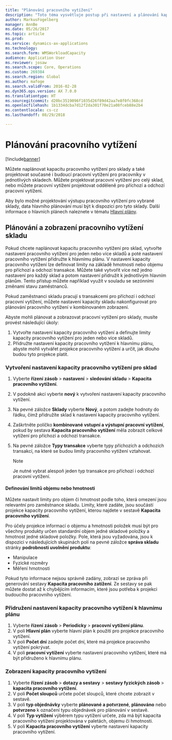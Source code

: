 ```yaml
---
title: "Plánování pracovního vytížení"
description: "Toto téma vysvětluje postup při nastavení a plánování kapacity pracovního vytížení pro zaměstnance v určitém skladu nebo pro celý sklad."
author: MarkusFogelberg
manager: AnnBe
ms.date: 05/26/2017
ms.topic: article
ms.prod: 
ms.service: dynamics-ax-applications
ms.technology: 
ms.search.form: WMSWorkloadCapacity
audience: Application User
ms.reviewer: josaw
ms.search.scope: Core, Operations
ms.custom: 269384
ms.search.region: Global
ms.author: mafoge
ms.search.validFrom: 2016-02-28
ms.dyn365.ops.version: AX 7.0.0
ms.translationtype: HT
ms.sourcegitcommit: d20bc3519096f1035d26f89d42aa7e8f0fc368cd
ms.openlocfilehash: 1b1334dcba7d12f2da301f70e21a08fceb88e2b4
ms.contentlocale: cs-cz
ms.lasthandoff: 08/29/2018

---
```


# <a name="schedule-workload-capacity"></a>Plánování pracovního vytížení

[!include[banner](../includes/banner.md)]

Můžete naplánovat kapacitu pracovního vytížení pro sklady a také projektovat současné i budoucí pracovní vytížení pro pracovníky v jednotlivých skladech. Můžete projektovat pracovní vytížení pro celý sklad, nebo můžete pracovní vytížení projektovat odděleně pro příchozí a odchozí pracovní vytížení.

Aby bylo možné projektování výstupu pracovního vytížení pro vybrané sklady, data hlavního plánování musí být k dispozici pro tyto sklady. Další informace o hlavních plánech naleznete v tématu [Hlavní plány](../master-planning/master-plans.md).

## <a name="schedule-and-view-workloads-for-a-warehouse"></a>Plánování a zobrazení pracovního vytížení skladu

Pokud chcete naplánovat kapacitu pracovního vytížení pro sklad, vytvořte nastavení pracovního vytížení pro jeden nebo více skladů a poté nastavení pracovního vytížení přidružte k hlavnímu plánu. V nastavení kapacity pracovního vytížení lze definovat limity na základě hmotnosti nebo objemu pro příchozí a odchozí transakce. Můžete také vytvořit více než jedno nastavení pro každý sklad a potom nastavení přidružit k jednotlivým hlavním plánům. Tento přístup můžete například využít v souladu se sezónními změnami stavu zaměstnanců.

Pokud zaměstnanci skladu pracují s transakcemi pro příchozí i odchozí pracovní vytížení, můžete nastavení kapacity skladu nakonfigurovat pro plánování pracovního vytížení v kombinovaném zobrazení.

Abyste mohli plánovat a zobrazovat pracovní vytížení pro sklady, musíte provést následující úkoly:

1. Vytvořte nastavení kapacity pracovního vytížení a definujte limity kapacity pracovního vytížení pro jeden nebo více skladů.
2. Přidružte nastavení kapacity pracovního vytížení k hlavnímu plánu, abyste mohli vytvářet projekce pracovního vytížení a určit, jak dlouho budou tyto projekce platit.

### <a name="create-a-workload-capacity-setup-for-a-warehouse"></a>Vytvoření nastavení kapacity pracovního vytížení pro sklad

1. Vyberte **řízení zásob** \> **nastavení** \> **sledování skladu** \> **Kapacita pracovního vytížení**.
2. V podokně akcí vyberte **nový** k vytvoření nastavení kapacity pracovního vytížení.
3. Na pevné záložce **Sklady** vyberte **Nový**, a potom zadejte hodnoty do řádku, čímž přidružíte sklad k nastavení kapacity pracovního vytížení.
4. Zaškrtněte políčko **kombinované vstupní a výstupní pracovní vytížení**, pokud by sestava **Kapacita pracovního vytížení** měla zobrazit celkové vytížení pro příchozí a odchozí transakce.
5. Na pevné záložce **Typy transakce** vyberte typy příchozích a odchozích transakcí, na které se budou limity pracovního vytížení vztahovat.

    > [!NOTE]
    > Je nutné vybrat alespoň jeden typ transakce pro příchozí i odchozí pracovní vytížení.

#### <a name="define-limits-for-volume-or-weight"></a>Definování limitů objemu nebo hmotnosti

Můžete nastavit limity pro objem či hmotnost podle toho, která omezení jsou relevantní pro zaměstnance skladu. Limity, které zadáte, jsou součástí projekce kapacity pracovního vytížení, kterou najdete v sestavě **Kapacita pracovního vytížení**.

Pro účely projekce informací o objemu a hmotnosti položek musí být pro všechny produkty určen standardní objem jedné skladové položky a hmotnost jedné skladové položky. Pole, která jsou vyžadována, jsou k dispozici v následujících skupinách polí na pevné záložce **správa skladu** stránky **podrobnosti uvolnění produktu**:

- Manipulace
- Fyzické rozměry
- Měření hmotnosti

Pokud tyto informace nejsou správně zadány, zobrazí se zpráva při generování sestavy **Kapacita pracovního zatížení**. Ze sestavy se pak můžete dostat až k chybějícím informacím, které jsou potřeba k projekci budoucího pracovního vytížení.

### <a name="associate-a-workload-capacity-setup-with-a-master-plan"></a>Přidružení nastavení kapacity pracovního vytížení k hlavnímu plánu

1. Vyberte **řízení zásob** \> **Periodicky** \> **pracovní vytížení plánu**.
2. V poli **Hlavní plán** vyberte hlavní plán k použití pro projekce pracovního vytížení.
3. V poli **Počet dní** zadejte počet dní, které má projekce pracovního vytížení pokrývat.
4. V poli **pracovní vytížení** vyberte nastavení pracovního vytížení, které má být přidruženo k hlavnímu plánu.

### <a name="view-workload-capacity"></a>Zobrazení kapacity pracovního vytížení

1. Vyberte **řízení zásob** \> **dotazy a sestavy** \> **sestavy fyzických zásob** \> **kapacita pracovního vytížení**.
2. V poli **Počet sloupců** určete počet sloupců, které chcete zobrazit v sestavě.
3. V poli **typ objednávky** vyberte **plánované a potvrzené**, **plánováno** nebo **potvrzeno** k označení typu objednávek pro plánování v sestavě.
4. V poli **Typ vytížení** výběrem typu vytížení určete, zda má být kapacita pracovního vytížení projektována v paletách, objemu či hmotnosti.
5. V poli **Kapacita pracovního vytížení** vyberte nastavení kapacity pracovního vytížení.

